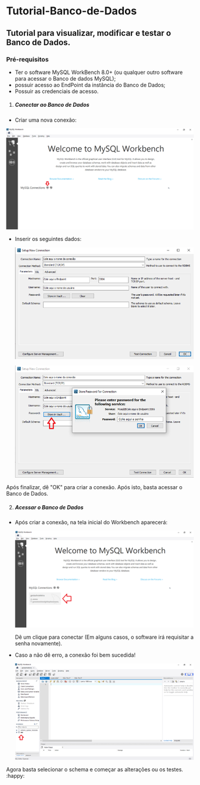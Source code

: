 # Tutorial-Banco-de-Dados

## Tutorial para visualizar, modificar e testar o Banco de Dados.



### Pré-requisitos

- Ter o software MySQL WorkBench 8.0+ (ou qualquer outro software para acessar o Banco de dados MySQL);
- possuir acesso ao EndPoint da instância do Banco de Dados;
- Possuir as credenciais de acesso.



1. ##### Conectar ao Banco de Dados

- Criar uma nova conexão:

![Nova conexão](img/prnt-1.png)

- Inserir os seguintes dados:

  ![Insersão de dados (conexão)](img\prnt-2.png)             

  ![Insersão de dados (conexão)](img/prnt-3.png)

Após finalizar, dê "OK" para criar a conexão. Após isto, basta acessar o Banco de Dados.



2. ##### Acessar o Banco de Dados

- Após criar a conexão, na tela inicial do Workbench aparecerá:

  ![conexão criada](img\prnt-4.png)

  Dê um clique para conectar (Em alguns casos, o software irá requisitar a senha novamente).

- Caso a não dê erro, a conexão foi bem sucedida!

  ![Conexão sucedida](img\prnt-5.png)

Agora basta selecionar o schema e começar as alterações ou os testes. :happy: